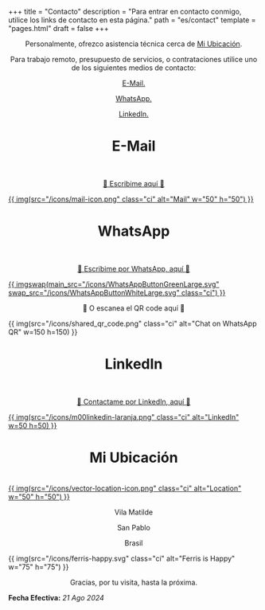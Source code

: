 +++
title = "Contacto"
description = "Para entrar en contacto conmigo, utilice los links de contacto en esta página."
path = "es/contact"
template = "pages.html"
draft = false
+++
<br>
<p align="center">Personalmente, ofrezco asistencia técnica cerca de <a class="link" href="#ubicación" data-scroll> Mi Ubicación</a>.</p>
<p style="text-align: center;">Para trabajo remoto, presupuesto de servicios, o contrataciones utilice uno de los siguientes medios de contacto:</p>
<p align="center"><a class="link" href="#mail" data-scroll>E-Mail.</a></p>
<p align="center"><a class="link" href="#whatsapp" data-scroll>WhatsApp.</a></p>
<p align="center"><a class="link" href="#linkedin" data-scroll>LinkedIn.</a></p>

<h1 style="text-align: center;"><a name="mail">E-Mail</a></h1>
</br>
<p align="center"><a aria-label="" href="mailto:ngawang.monlam@gmail.com">🔻 Escribime aquí 🔻</p>
{{ img(src="/icons/mail-icon.png" class="ci" alt="Mail" w="50" h="50") }}
</a>

<h1 style="text-align: center;"><a name="whatsapp">WhatsApp</a></h1>

</br>

<p style="text-align: center;"><a aria-label="Chat on WhatsApp" href="https://wa.me/5511933014430">🔻 Escribime por WhatsApp, aquí 🔻</p>
{{ imgswap(main_src="/icons/WhatsAppButtonGreenLarge.svg" swap_src="/icons/WhatsAppButtonWhiteLarge.svg" class="ci") }}
</a>
<br>
<p style="text-align: center;">🔻 O escanea el QR code aquí 🔻</p>

{{ img(src="/icons/shared_qr_code.png" class="ci" alt="Chat on WhatsApp QR" w=150 h=150) }}

<h1 style="text-align: center;"><a name="linkedin">LinkedIn</a></h1>
</br>
<p style="text-align: center;"><a aria-label="Linkedin" href="https://www.linkedin.com/in/luis-ricardo-mart%C3%ADnez-d%C3%ADaz/">🔻 Contactame por LinkedIn, aquí 🔻</p>

{{ img(src="/icons/m00linkedin-laranja.png" class="ci" alt="LinkedIn" w=50 h=50) }}
</a>
<h1 style="text-align: center;"><a name="ubicación">Mi Ubicación</a></h1>
<br>
<a aria-label="" href="https://maps.app.goo.gl/2jhxeaV6scHKJsFY9">
{{ img(src="/icons/vector-location-icon.png" class="ci" alt="Location" w="50" h="50") }}
</a>
<p align="center">Vila Matilde</p>
<p align="center">San Pablo</p>
<p align="center">Brasil</p>

{{ img(src="/icons/ferris-happy.svg" class="ci" alt="Ferris is Happy" w="75" h="75") }}

<p align="center">Gracias, por tu visita, hasta la próxima.</p>


**Fecha Efectiva:** _21 Ago 2024_
